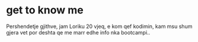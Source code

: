 # get to know me 
Pershendetje gjithve, jam Loriku 20 vjeq, e kom qef kodimin, kam msu shum gjera vet por deshta qe me marr edhe info nka bootcampi..
